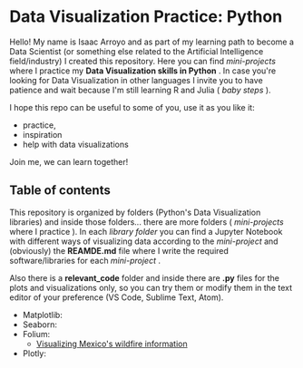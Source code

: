 # Data Visualization Practice: Python

Hello! My name is Isaac Arroyo and as part of my learning path to become a Data Scientist (or something else related to the Artificial Intelligence field/industry) I created this repository. Here you can find _mini-projects_ where I practice my **Data Visualization skills in Python** . In case you're looking for Data Visualization in other languages I invite you to have patience and wait because I'm still learning R and Julia ( _baby steps_ ).

I hope this repo can be useful to some of you, use it as you like it:
* practice,
* inspiration
* help with data visualizations

Join me, we can learn together! 

## Table of contents
This repository is organized by folders (Python's Data Visualization libraries) and inside those folders... there are more folders ( _mini-projects_ where I practice ). In each _library folder_ you can find a Jupyter Notebook with different ways of visualizing data according to the _mini-project_ and (obviously) the **REAMDE.md** file where I write the required software/libraries for each _mini-project_ .

Also there is a **relevant_code** folder and inside there are **.py** files for the plots and visualizations only, so you can try them or modify them in the text editor of your preference (VS Code, Sublime Text, Atom).
* Matplotlib:
* Seaborn:
* Folium:
  * [Visualizing Mexico's wildfire information](https://github.com/isaacarroyov/data_visualization_practice/tree/master/Folium/Wildfires)
* Plotly:
